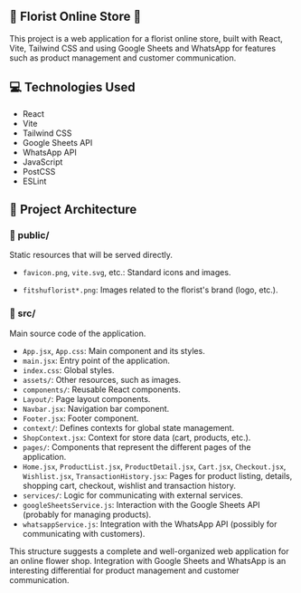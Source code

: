 ## 💐 Florist Online Store 💐

This project is a web application for a florist online store, built with React, Vite, Tailwind CSS and using Google Sheets and WhatsApp for features such as product management and customer communication.

## 💻 Technologies Used

- React
- Vite
- Tailwind CSS
- Google Sheets API
- WhatsApp API
- JavaScript
- PostCSS
- ESLint

## 📂 Project Architecture

### 📁 public/

Static resources that will be served directly.

- `favicon.png`, `vite.svg`, etc.: Standard icons and images.

- `fitshuflorist*.png`: Images related to the florist's brand (logo, etc.).

### 📁 src/

Main source code of the application.

- `App.jsx`, `App.css`: Main component and its styles.
- `main.jsx`: Entry point of the application.
- `index.css`: Global styles.
- `assets/`: Other resources, such as images.
- `components/`: Reusable React components.
- `Layout/`: Page layout components.
- `Navbar.jsx`: Navigation bar component.
- `Footer.jsx`: Footer component.
- `context/`: Defines contexts for global state management.
- `ShopContext.jsx`: Context for store data (cart, products, etc.).
- `pages/`: Components that represent the different pages of the application.
- `Home.jsx`, `ProductList.jsx`, `ProductDetail.jsx`, `Cart.jsx`, `Checkout.jsx`, `Wishlist.jsx`, `TransactionHistory.jsx`: Pages for product listing, details, shopping cart, checkout, wishlist and transaction history.
- `services/`: Logic for communicating with external services.
- `googleSheetsService.js`: Interaction with the Google Sheets API (probably for managing products).
- `whatsappService.js`: Integration with the WhatsApp API (possibly for communicating with customers).


This structure suggests a complete and well-organized web application for an online flower shop. Integration with Google Sheets and WhatsApp is an interesting differential for product management and customer communication.